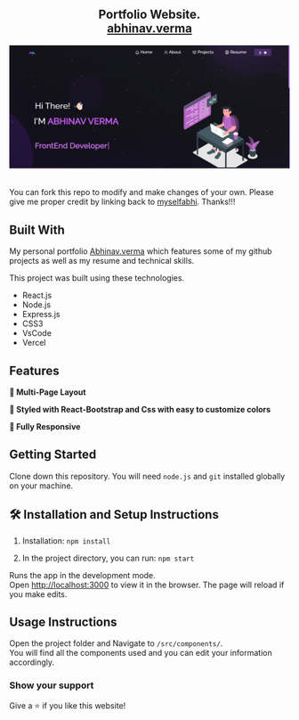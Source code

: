 <h2 align="center">
  Portfolio Website. <br/>
  <a href="https://abhinavvermaportfolio.vercel.app/" target="_blank">abhinav.verma</a>
</h2>
<div align="center">
  <img alt="Demo" src="./Images/readme-img.png" />
</div>

<br/>

You can fork this repo to modify and make changes of your own. Please give me proper credit by linking back to [myselfabhi](https://github.com/myselfabhi/Portfolio). Thanks!!!

## Built With

My personal portfolio <a href="https://abhinavvermaportfolio.vercel.app/" target="_blank">Abhinav.verma</a> which features some of my github projects as well as my resume and technical skills.<br/>

This project was built using these technologies.

- React.js
- Node.js
- Express.js
- CSS3
- VsCode
- Vercel

## Features

**📖 Multi-Page Layout**

**🎨 Styled with React-Bootstrap and Css with easy to customize colors**

**📱 Fully Responsive**

## Getting Started

Clone down this repository. You will need `node.js` and `git` installed globally on your machine.

## 🛠 Installation and Setup Instructions

1. Installation: `npm install`

2. In the project directory, you can run: `npm start`

Runs the app in the development mode.\
Open [http://localhost:3000](http://localhost:3000) to view it in the browser.
The page will reload if you make edits.

## Usage Instructions

Open the project folder and Navigate to `/src/components/`. <br/>
You will find all the components used and you can edit your information accordingly.

### Show your support

Give a ⭐ if you like this website!
